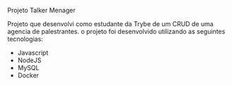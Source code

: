 Projeto Talker Menager 

Projeto que desenvolvi como estudante da Trybe de um CRUD de uma agencia de palestrantes.
o projeto foi desenvolvido utilizando as seguintes tecnologias:
- Javascript
- NodeJS
- MySQL
- Docker
